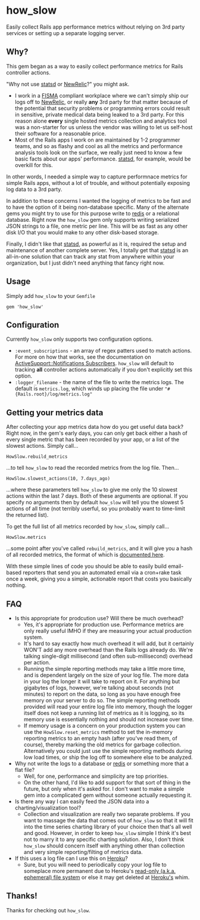 # how_slow

Easily collect Rails app performance metrics without relying on 3rd party
services or setting up a separate logging server.

## Why?

This gem began as a way to easily collect performance metrics for Rails
controller actions.

"Why not use [statsd][2] or [NewRelic][4]?" you might ask.

* I work in a [FISMA][1]
  compliant workplace where we can't simply ship our logs off to [NewRelic][4], or
  really **any** 3rd party for that matter because of the potential that
  security problems or programming errors could result in sensitive, private
  medical data being leaked to a 3rd party. For this reason alone **every**
  single hosted metrics collection and analytics tool was a non-starter for us
  unless the vendor was willing to let us self-host their software for a
  reasonable price.
* Most of the Rails apps I work on are maintained by 1-2 programmer teams, and
  so as flashy and cool as all the metrics and performance analysis tools look
  on the surface, we really just need to know a few basic facts about our apps'
  performance. [statsd][2], for example, would
  be overkill for this.

In other words, I needed a simple way to capture performnace metrics for simple
Rails apps, without a lot of trouble, and without potentially exposing log data
to a 3rd party.

In addition to these concerns I wanted the logging of metrics to be fast and to
have the option of it being non-database specific. Many of the alternate gems
you might try to use for this purpose write to [redis][8] or a relational database.
Right now the `how_slow` gem only supports writing serialized JSON strings to a
file, one metric per line. This will be as fast as any other disk I/O that you
would make to any other disk-based storage.

Finally, I didn't like that [statsd][2], as powerful as it is, required the setup
and maintenance of another complete server. Yes, I totally get that [statsd][2] is
an all-in-one solution that can track any stat from anywhere within your
organization, but I just didn't need anything that fancy right now.

## Usage

Simply add `how_slow` to your `Gemfile`

    gem 'how_slow'

## Configuration

Currently `how_slow` only supports two configuration options.

* `:event_subscriptions` - an array of regex patters used to match actions. For
  more on how that works, see the documentation on
  [ActiveSupport::Notifications Subscribers][3]. `how_slow` will default to
  tracking **all** controller actions automatically if you don't explicitly set
  this option.
* `:logger_filename` - the name of the file to write the metrics logs. The
  default is `metrics.log`, which winds up placing the file under
  `"#{Rails.root}/log/metrics.log"`

## Getting your metrics data

After collecting your app metrics data how do you get useful data back? Right
now, in the gem's early days, you can only get back either a hash of every single
metric that has been recorded by your app, or a list of the slowest actions.
Simply call...

    HowSlow.rebuild_metrics

...to tell `how_slow` to read the recorded metrics from the log file. Then...

    HowSlow.slowest_actions(10, 7.days_ago)

...where these parameters tell `how_slow` to give me only the 10 slowest actions
within the last 7 days. Both of these arguments are optional. If you specify no
arguments then by default `how_slow` will tell you the slowest 5 actions of all
time (not terribly userful, so you probably want to time-limit the returned
list).

To get the full list of all metrics recorded by `how_slow`, simply call...

    HowSlow.metrics

...some point after you've called `rebuild_metrics`, and it will give you a hash
of all recorded metrics, the format of which is [documented here][5].

With these simple lines of code you should be able to easily build email-based
reporters that send you an automated email via a cron+rake task once a week,
giving you a simple, actionable report that costs you basically nothing.

## FAQ

* Is this appropriate for prodcution use? Will there be much overhead?
  * Yes, it's appropriate for production use. Performance metrics are only
    really useful IMHO if they are measuring your actual production system.
  * It's hard to say exactly how much overhead it will add, but it certainly
    WON'T add any more overhead than the Rails logs already do. We're talking
    single-digit millisecond (and often sub-millisecond) overhead per action.
  * Running the simple reporting methods may take a little more time, and is
    dependent largely on the size of your log file. The more data in your log
    the longer it will take to report on it. For anything but gigabytes of logs,
    however, we're talking about seconds (not minutes) to report on the data,
    so long as you have enough free memory on your server to do so. The simple
    reporting methods provided will read your entire log file into memory,
    though the logger itself does not keep a running list of metrics as it is
    logging, so its memory use is essentially nothing and should not increase
    over time.
  * If memory usage is a concern on your production system you can use the
    `HowSlow.reset_metrics` method to set the in-memory reporting metrics to
    an empty hash (after you've read them, of course), thereby marking the old
    metrics for garbage collection. Alternatively you could just use the simple
    reporting methods during low load times, or ship the log off to somewhere
    else to be analyzed.
* Why not write the logs to a database or [redis][8] or something more that a
  flat file?
  * Well, for one, performance and simplicity are top priorities.
  * On the other hand, I'd like to add support for that sort of thing in the
    future, but only when it's asked for. I don't want to make a simple gem into
    a complicated gem without someone actually requesting it.
* Is there any way I can easily feed the JSON data into a charting/visualization
  tool?
  * Collection and visualization are really two separate problems. If you want
    to massage the data that comes out of `how_slow` so that it will fit into
    the time series charting library of your choice then that's all well and
    good. However, in order to keep `how_slow` simple I think it's best not to
    marry it to any specific charting solution. Also, I don't think `how_slow`
    should concern itself with anything other than collection and very simple
    reporting/filting of metrics data.
* If this uses a log file can I use this on [Heroku][6]?
  * Sure, but you will need to periodically copy your log file to someplace more
    permanent due to Heroku's [read-only (a.k.a. ephemeral) file system][7]
    or else it may get deleted at [Heroku's][6] whim.

## Thanks!

Thanks for checking out `how_slow`.

[1]: http://en.wikipedia.org/wiki/Federal_Information_Security_Management_Act_of_2002
[2]: https://github.com/etsy/statsd/
[3]: http://api.rubyonrails.org/classes/ActiveSupport/Notifications.html#label-Subscribers
[4]: http://newrelic.com/
[5]: https://github.com/normalocity/how_slow/blob/master/lib/how_slow/reporter.rb
[6]: https://www.heroku.com/
[7]: https://devcenter.heroku.com/articles/read-only-filesystem
[8]: http://redis.io/

